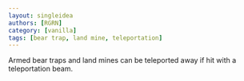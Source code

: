 ```yaml
---
layout: singleidea
authors: [RGRN]
category: [vanilla]
tags: [bear trap, land mine, teleportation]
---
```

Armed bear traps and land mines can be teleported away if hit with a teleportation beam.
